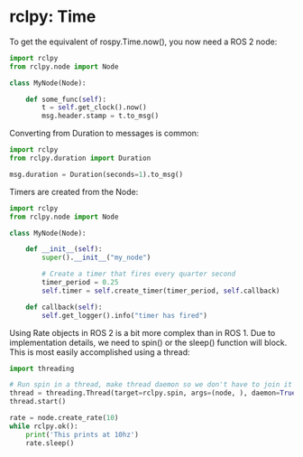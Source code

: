 # rclpy: Time

To get the equivalent of rospy.Time.now(), you now need a ROS 2 node:

```python
import rclpy
from rclpy.node import Node

class MyNode(Node):

    def some_func(self):
        t = self.get_clock().now()
        msg.header.stamp = t.to_msg()
```

Converting from Duration to messages is common:

```python
import rclpy
from rclpy.duration import Duration

msg.duration = Duration(seconds=1).to_msg()
```

Timers are created from the Node:

```python
import rclpy
from rclpy.node import Node

class MyNode(Node):

    def __init__(self):
        super().__init__("my_node")

        # Create a timer that fires every quarter second
        timer_period = 0.25
        self.timer = self.create_timer(timer_period, self.callback)

    def callback(self):
        self.get_logger().info("timer has fired")
```

Using Rate objects in ROS 2 is a bit more complex than in ROS 1. Due to implementation
details, we need to spin() or the sleep() function will block. This is most easily
accomplished using a thread:

```python
import threading

# Run spin in a thread, make thread daemon so we don't have to join it to exit
thread = threading.Thread(target=rclpy.spin, args=(node, ), daemon=True)
thread.start()

rate = node.create_rate(10)
while rclpy.ok():
    print('This prints at 10hz')
    rate.sleep()
```
